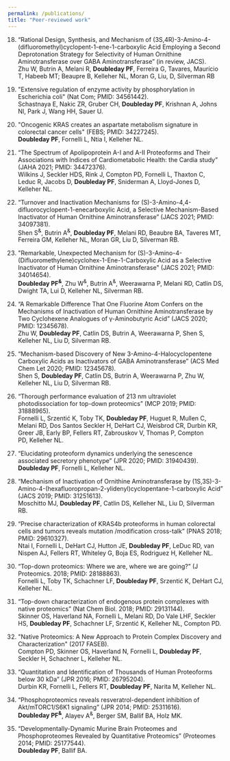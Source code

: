 ```yaml
---
permalink: /publications/
title: "Peer-reviewed work"
---
```


18. “Rational Design, Synthesis, and Mechanism of (3S,4R)-3-Amino-4-(difluoromethyl)cyclopent-1-ene-1-carboxylic Acid Employing a Second Deprotonation Strategy for Selectivity of Human Ornithine Aminotransferase over GABA Aminotransferase” (in review, JACS).
<br/>Zhu W, Butrin A, Melani R, **Doubleday PF**, Ferreira G, Tavares, Maurício T, Habeeb MT; Beaupre B, Kelleher NL, Moran G, Liu, D, Silverman RB 

17. "Extensive regulation of enzyme activity by phosphorylation in Escherichia coli" (Nat Com; PMID: 34561442).
<br/>Schastnaya E, Nakic ZR, Gruber CH, **Doubleday PF**, Krishnan A, Johns NI, Park J, Wang HH, Sauer U.

16. "Oncogenic KRAS creates an aspartate metabolism signature in colorectal cancer cells" (FEBS; PMID: 34227245).<br/>**Doubleday PF**, Fornelli L, Ntia I, Kelleher NL. 

15. “The Spectrum of Apolipoprotein A-I and A-II Proteoforms and Their Associations with Indices of Cardiometabolic Health: the Cardia study” (JAHA 2021; PMID: 34472376).
<br/>Wilkins J, Seckler HDS, Rink J, Compton PD, Fornelli L, Thaxton C, Leduc R, Jacobs D, **Doubleday PF**, Sniderman A, Lloyd-Jones D, Kelleher NL.

14. “Turnover and Inactivation Mechanisms for (S)-3-Amino-4,4-difluorocyclopent-1-enecarboxylic Acid, a Selective Mechanism-Based Inactivator of Human Ornithine Aminotransferase” (JACS 2021; PMID: 34097381).<br/> 
Shen S<sup>&</sup>, Butrin A<sup>&</sup>, **Doubleday PF**, Melani RD, Beaubre BA, Taveres MT, Ferreira GM, Kelleher NL, Moran GR, Liu D, Silverman RB.

13. "Remarkable, Unexpected Mechanism for (S)-3-Amino-4-(Difluoromethylene)cyclohex-1-Ene-1-Carboxylic Acid as a Selective Inactivator of Human Ornithine Aminotransferase" (JACS 2021; PMID: 34014654).<br/>
**Doubleday PF<sup>&</sup>**, Zhu W<sup>&</sup>, Butrin A<sup>&</sup>, Weerawarna P, Melani RD, Catlin DS, Dwight TA, Lui D, Kelleher NL, Silverman RB.

12. “A Remarkable Difference That One Fluorine Atom Confers on the Mechanisms of Inactivation of Human Ornithine Aminotransferase by Two Cyclohexene Analogues of γ-Aminobutyric Acid” (JACS 2020; PMID: 12345678).<br/>
Zhu W, **Doubleday PF**, Catlin DS, Butrin A, Weerawarna P, Shen S, Kelleher NL, Liu D, Silverman RB.

11. “Mechanism-based Discovery of New 3-Amino-4-Halocyclopentene Carboxylic Acids as Inactivators of GABA Aminotransferase” (ACS Med Chem Let 2020; PMID: 12345678). 
<br/>Shen S, **Doubleday PF**, Catlin DS, Butrin A, Weerawarna P, Zhu W, Kelleher NL, Liu D,  Silverman RB.

10. “Thorough performance evaluation of 213 nm ultraviolet photodissociation for top-down proteomics” (MCP 2019; PMID: 31888965).<br/>
Fornelli L, Srzentić K, Toby TK, **Doubleday PF**, Huguet R, Mullen C, Melani RD, Dos Santos Seckler H, DeHart CJ, Weisbrod CR, Durbin KR, Greer JB, Early BP, Fellers RT, Zabrouskov V, Thomas P, Compton PD, Kelleher NL.

9. “Elucidating proteoform dynamics underlying the senescence associated secretory phenotype” (JPR 2020; PMID: 31940439).<br/>
**Doubleday PF**, Fornelli L, Kelleher NL.

8. “Mechanism of Inactivation of Ornithine Aminotransferase by (1S,3S)-3-Amino-4-(hexafluoropropan-2-ylidenyl)cyclopentane-1-carboxylic Acid” (JACS 2019; PMID: 31251613).<br/>
Moschitto MJ, **Doubleday PF**, Catlin DS, Kelleher NL, Liu D, Silverman RB.

7. “Precise characterization of KRAS4b proteoforms in human colorectal cells and tumors reveals mutation /modification cross-talk” (PNAS 2018; PMID: 29610327).<br/>
Ntai I, Fornelli L, DeHart CJ, Hutton JE, **Doubleday PF**, LeDuc RD, van Nispen AJ, Fellers RT, Whiteley G, Boja ES, Rodriguez H, Kelleher NL.

6. “Top-down proteomics: Where we are, where we are going?” (J Proteomics. 2018; PMID: 28188863).<br/>
Fornelli L, Toby TK, Schachner LF, **Doubleday PF**, Srzentić K, DeHart CJ, Kelleher NL.

5. “Top-down characterization of endogenous protein complexes with native proteomics” (Nat Chem Biol. 2018; PMID: 29131144).<br/>
Skinner OS, Haverland NA, Fornelli L, Melani RD, Do Vale LHF, Seckler HS, **Doubleday PF**, Schachner LF, Srzentić K, Kelleher NL, Compton PD.

4. "Native Proteomics: A New Approach to Protein Complex Discovery and Characterization" (2017 FASEB).<br/>
Compton PD, Skinner OS, Haverland N, Fornelli L, **Doubleday PF**, Seckler H, Schachner L, Kelleher NL.

3. “Quantitation and Identification of Thousands of Human Proteoforms below 30 kDa” (JPR 2016; PMID: 26795204).<br/>
Durbin KR, Fornelli L, Fellers RT, **Doubleday PF**, Narita M, Kelleher NL.

2. “Phosphoproteomics reveals resveratrol-dependent inhibition of Akt/mTORC1/S6K1 signaling” (JPR 2014; PMID: 25311616).<br/>
**Doubleday PF<sup>&</sup>**, Alayev A<sup>&</sup>, Berger SM, Ballif BA, Holz MK.

1. “Developmentally-Dynamic Murine Brain Proteomes and Phosphoproteomes Revealed by Quantitative Proteomics” (Proteomes 2014; PMID: 25177544).<br/>
**Doubleday PF**, Ballif BA. 
